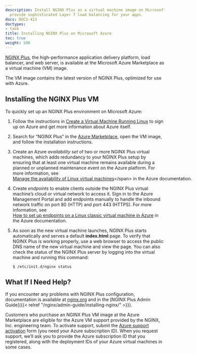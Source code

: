 ```yaml
---
description: Install NGINX Plus as a virtual machine image on Microsoft Azure, to
  provide sophisticated Layer 7 load balancing for your apps.
docs: DOCS-413
doctypes:
- task
title: Installing NGINX Plus on Microsoft Azure
toc: true
weight: 500
---
```



[NGINX Plus](https://www.nginx.com/products/), the high-performance application delivery platform, load balancer, and web server, is available at the Microsoft Azure Marketplace as a virtual machine (VM) image.

The VM image contains the latest version of NGINX Plus, optimized for use with Azure.

## Installing the NGINX Plus VM

To quickly set up an NGINX Plus environment on Microsoft Azure:

1.  Follow the instructions in <span style="white-space: nowrap;">[Create a Virtual Machine Running Linux](https://azure.microsoft.com/en-us/documentation/articles/virtual-machines-linux-tutorial/)</span> to sign up on Azure and get more information about Azure itself.
2.  Search for “NGINX Plus” in the [Azure Marketplace](https://azure.microsoft.com/en-us/marketplace/), open the VM image, and follow the installation instructions.

3.  Create an Azure _availability set_ of two or more NGINX Plus virtual machines, which adds redundancy to your NGINX Plus setup by ensuring that at least one virtual machine remains available during a planned or unplanned maintenance event on the Azure platform. For more information, see <span style="white-space: nowrap;">[Manage the availability of Linux virtual machines](https://docs.microsoft.com/en-us/azure/virtual-machines/linux/manage-availability?)</span> in the Azure documentation.

4.  Create _endpoints_ to enable clients outside the NGINX Plus virtual machine’s cloud or virtual network to access it. Sign in to the Azure Management Portal and add endpoints manually to handle the inbound network traffic on port 80 (HTTP) and port 443 (HTTPS). For more information, see <span style="white-space: nowrap;">[How to set up endpoints on a Linux classic virtual machine in Azure](https://docs.microsoft.com/en-us/azure/virtual-machines/linux/classic/setup-endpoints)</span> in the Azure documentation.

5.  As soon as the new virtual machine launches, NGINX Plus starts automatically and serves a default **index.html** page. To verify that NGINX Plus is working properly, use a web browser to access the public DNS name of the new virtual machine and view the page. You can also check the status of the NGINX Plus server by logging into the virtual machine and running this command:

	```none
	$ /etc/init.d/nginx status
	```

## What If I Need Help?

If you encounter any problems with NGINX Plus configuration, documentation is available at [nginx.org](https://nginx.org/en/docs/) and in the [NGINX Plus Admin Guide]({{< relref "/nginx/admin-guide/installing-nginx/" >}}).

Customers who purchase an NGINX Plus VM image at the Azure Marketplace are eligible for the Azure VM support provided by the NGINX, Inc. engineering team. To activate support, submit the [Azure support activation](https://www.nginx.com/azure-support-activation/) form (you need your Azure subscription ID). When you request support, we’ll ask you to provide the Azure subscription ID that you registered, along with the deployment IDs of your Azure virtual machines in some cases.
